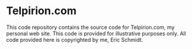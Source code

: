 # Telpirion.com

This code repository contains the source code for Telpirion.com, my personal web site. This code is provided for illustrative purposes only. All code provided here is copyrighted by me, Eric Schmidt.
